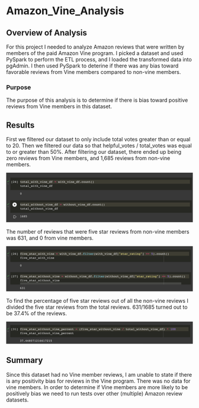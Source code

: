 # Amazon_Vine_Analysis

## Overview of Analysis

For this project I needed to analyze Amazon reviews that were written by members of the paid Amazon Vine program. I picked a dataset and used PySpark to perform the ETL process, and I loaded the transformed data into pgAdmin. I then used PySpark to deterine if there was any bias toward favorable reviews from Vine members compared to non-vine members.

### Purpose

The purpose of this analysis is to determine if there is bias toward positive reviews from Vine members in this dataset.

## Results

First we filtered our dataset to only include total votes greater than or equal to 20. Then we filtered our data so that helpful_votes / total_votes was equal to or greater than 50%. After filtering our dataset, there ended up being zero reviews from Vine members, and 1,685 reviews from non-vine members.

![image info](./Resources/total_reviews.png)

The number of reviews that were five star reviews from non-vine members was 631, and 0 from vine members.

![image info](./Resources/five_star_reviews.png)

To find the percentage of five star reviews out of all the non-vine reviews I divided the five star reviews from the total reviews. 631/1685 turned out to be 37.4% of the reviews.

![image info](./Resources/five_star_percentage.png)

## Summary

Since this dataset had no Vine member reviews, I am unable to state if there is any positivity bias for reviews in the Vine program. There was no data for vine members. In order to determine if Vine members are more likely to be positively bias we need to run tests over other (multiple) Amazon review datasets.